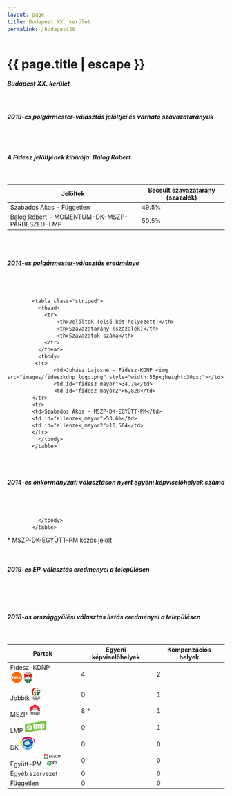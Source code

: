 ```yaml
---
layout: page
title: Budapest XX. kerület
permalink: /budapest20
---
```


<h1 class="page-title">{{ page.title | escape }}</h1>

<div class="section">
    <div class="row">
          <div class="col s12">
		  <h5>Budapest XX. kerület</h5><br/> 
 <h5><strong>2019-es polgármester-választás jelöltjei és várható szavazatarányuk</strong></h5><br/> 
 <div id="chart_div_onkor_2019" style="width: 100%"></div><br/>
 <h5><strong>A Fidesz jelöltjének kihívója: Balog Róbert </strong></h5>
<br/>
<table class="striped">
              <thead>
                <tr>
                    <th>Jelöltek</th>
                    <th>Becsült szavazatarány (százalék)</th>
                </tr>
              </thead>
              <tbody>
             <tr>
                   <td>Szabados Ákos - Független</td>
				   <td id="fidesz_mayor">49.5%</td>
			</tr>
			<tr>
			<td>Balog Róbert - MOMENTUM-DK-MSZP-PÁRBESZÉD-LMP</td> 
			<td id="ellenzek_mayor">50.5%</td>
			</tr>
              </tbody>
            </table>
<br/>
<br/>
<h5><strong><a id="webURL" href="https://static.valasztas.hu/dyn/onk14/szavossz/hu/M01/T020/tjk.html">2014-es polgármester-választás eredménye</a></strong></h5><br/>
 <div id="chart_div_onkor_2014" style="width: 100%"></div>
<br/>


			<table class="striped">
              <thead>
                <tr>
                    <th>Jelöltek (első két helyezett)</th>
                    <th>Szavazatarány (százalék)</th>
					<th>Szavazatok száma</th>
                </tr>
              </thead>
              <tbody>
             <tr>
                   <td>Juhász Lajosné - Fidesz-KDNP <img src="images/fideszkdnp_logo.png" style="width:55px;height:30px;"></td>
				   <td id="fidesz_mayor">34.7%</td>
				   <td id="fidesz_mayor2">6,828</td>
			</tr>
			<tr>
			<td>Szabados Ákos - MSZP-DK-EGYÜTT-PM</td> 
			<td id="ellenzek_mayor">53.6%</td>
			<td id="ellenzek_mayor2">10,564</td>
			</tr>
              </tbody>
            </table>
<br/>

<br/>

<h5><strong>2014-es önkormányzati választáson nyert egyéni képviselőhelyek száma</strong></h5><br/><br/>

<table class="striped">
              <thead>
                <tr>
                    <th>Pártok</th>
                    <th>Egyéni képviselőhelyek</th>
<th>Kompenzációs helyek</th>
                </tr>
              </thead>
              <tbody>
             <tr>
                  <td>Fidesz-KDNP <img src="images/fideszkdnp_logo.png" style="width:55px;height:30px;"></td>
				   <td id="fidesz_mp">4</td><td id="fidesz_mp_lista">2</td>
			</tr>
			<tr><td>Jobbik <img src="images/jobbik_logo.png" style="width:23px;height:30px;"></td>
				<td id="jobbik_mp">0</td><td id="jobbik_mp_lista">1</td>
			</tr>
			<tr>
                  <td>MSZP <img src="images/mszp2_logo.png" style="width:30px;height:30px;"></td>
				   <td id="mszp_mp">8 *</td><td id="mszp_mp_lista">1</td>
			</tr>
			<tr>
                  <td>LMP <img src="images/lmp_logo.png" style="width:52px;height:30px;"></td>
				   <td id="lmp_mp">0</td><td id="lmp_mp_lista">1</td>
			</tr>
			<tr>
                  <td>DK <img src="images/dk_logo.png" style="width:34px;height:30px;"></td>
				   <td id="dk_mp">0</td><td id="dk_mp_lista">0</td>
			</tr>
			<tr>
                  <td>Együtt-PM <img src="images/egyutt_pm_logo.png" style="width:42px;height:30px;"></td>
				   <td id="egyutt_mp">0</td><td id="egyutt_mp_lista">0</td>
			</tr>
			 <tr>
                  <td>Egyéb szervezet</td>
				   <td id="egyeb_mp">0</td><td id="egyeb_mp_lista">0</td>
			</tr>
             <tr>
                  <td>Független</td>
				   <td id="fuggetlen_mp">0</td><td id="fuggetlen_mp_lista">0</td>
			</tr>
   
              </tbody>
            </table>

<p><span id="megjegyzes">* MSZP-DK-EGYÜTT-PM közös jelölt</span><br/></p>
<br/><h5><strong>2019-es EP-választás eredményei a településen</strong></h5><br/><br/> 
 <div id="chart_div_ep_2019" style="width: 100%"></div> 
 <br/><h5><strong>2018-as országgyűlési választás listás eredményei a településen</strong></h5><br/>
 <div id="chart_div_ogy_2018" style="width: 100%"></div>
          </div>
    </div>
</div>

